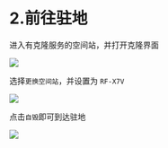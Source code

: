 # 2.前往驻地

进入有克隆服务的空间站，并打开克隆界面

![](../.gitbook/assets/0%20%281%29.png)

选择`更换空间站`，并设置为 `RF-X7V`

![](../.gitbook/assets/0-1-.png)

点击`自毁`即可到达驻地

![](../.gitbook/assets/snipaste_2020-10-05_18-28-25.png)


